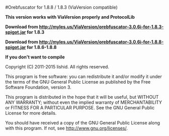 #Orebfuscator for 1.8.8 / 1.8.3 (ViaVersion compatible)

**This version works with ViaVersion properly and ProtocolLib**

**Download from http://myles.us/ViaVersion/orebfuscator-3.0.6i-for-1.8.3-spigot.jar for 1.8.3**

**Download from http://myles.us/ViaVersion/orebfuscator-3.0.6i-for-1.8.8-spigot.jar for 1.8.6-1.8.8**

**If you don't want to compile**

Copyright (C) 2011-2015 lishid.  All rights reserved.

This program is free software: you can redistribute it and/or modify
it under the terms of the GNU General Public License as published by
the Free Software Foundation,  version 3.

This program is distributed in the hope that it will be useful,
but WITHOUT ANY WARRANTY; without even the implied warranty of
MERCHANTABILITY or FITNESS FOR A PARTICULAR PURPOSE.  See the
GNU General Public License for more details.

You should have received a copy of the GNU General Public License
along with this program. If not, see <http://www.gnu.org/licenses/>.
